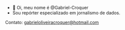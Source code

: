- 👋 Oi, meu nome é @Gabriel-Croquer
- Sou repórter especializado em jornalismo de dados. 

Contato: gabrieloliveiracroquer@hotmail.com  

<!---
Gabriel-Croquer/Gabriel-Croquer is a ✨ special ✨ repository because its `README.md` (this file) appears on your GitHub profile.
You can click the Preview link to take a look at your changes.
--->
